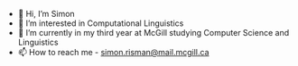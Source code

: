 - 👋 Hi, I’m Simon
- 👀 I’m interested in Computational Linguistics
- 🌱 I’m currently in my third year at McGill studying Computer Science and Linguistics
- 📫 How to reach me  - simon.risman@mail.mcgill.ca


